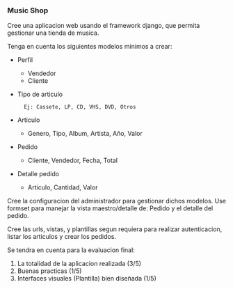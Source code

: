  ### Music Shop

Cree una aplicacion web usando el framework django, que permita gestionar una tienda de musica.

Tenga en cuenta los siguientes modelos minimos a crear:

- Perfil
  - Vendedor
  - Cliente
- Tipo de articulo

		Ej: Cassete, LP, CD, VHS, DVD, Otros

- Articulo
  - Genero, Tipo, Album, Artista, Año, Valor
- Pedido
  - Cliente, Vendedor, Fecha, Total
- Detalle pedido
  - Articulo, Cantidad, Valor



Cree la configuracion del administrador para gestionar dichos modelos. Use formset para manejar la vista maestro/detalle de: Pedido y el detalle del pedido.

Cree las urls, vistas, y plantillas segun requiera para realizar autenticacion, listar los articulos y crear los pedidos.

Se tendra en cuenta para la evaluacion final:

1. La totalidad de la aplicacion realizada (3/5)
2. Buenas practicas (1/5)
3. Interfaces visuales (Plantilla) bien diseñada (1/5)

